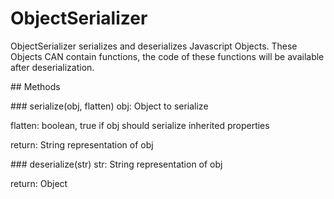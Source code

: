 # ObjectSerializer

ObjectSerializer serializes and deserializes Javascript Objects. 
These Objects CAN contain functions, the code of these functions will be available after deserialization.

## Methods

### serialize(obj, flatten)
obj: Object to serialize

flatten: boolean, true if obj should serialize inherited properties

return: String representation of obj

### deserialize(str)
str: String representation of obj

return: Object
